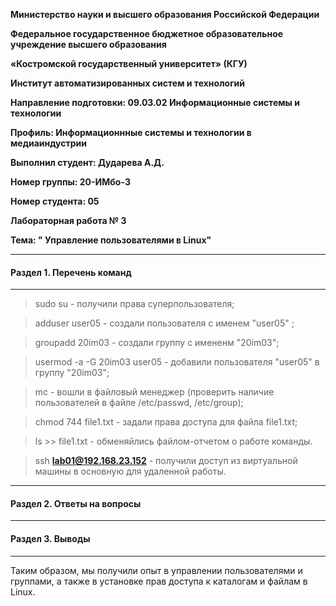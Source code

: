 **Министерство науки и высшего образования Российской Федерации**

**Федеральное государственное бюджетное образовательное учреждение высшего образования**

**«Костромской государственный университет» (КГУ)**

**Институт автоматизированных систем и технологий**

**Направление подготовки: 09.03.02 Информационные системы и технологии**

**Профиль: Информационнные системы и технологии в медиаиндустрии**

**Выполнил студент: Дударева А.Д.**

**Номер группы: 20-ИМбо-3**

**Номер студента: 05**

**Лабораторная работа № 3** 

**Тема: " Управление пользователями в Linux"**

---

#### Раздел 1. Перечень команд

---

> sudo su - получили права суперпользователя;

> adduser user05 - создали пользователя с именем "user05" ;

> groupadd 20im03 - создали группу с имененм "20im03";

> usermod -a -G 20im03 user05 - добавили пользователя "user05" в группу "20im03";

> mc - вошли в файловый менеджер (проверить наличие пользователей в файле /etc/passwd,  /etc/group);

> chmod 744 file1.txt - задали права доступа для файла file1.txt;

> ls >> file1.txt - обменяйлись файлом-отчетом о работе команды.

> ssh **lab01@192.168.23.152** - получили доступ из виртуальной машины в основную для удаленной работы.

---

#### Раздел 2. Ответы на вопросы

---

#### Раздел 3. Выводы

---

Таким образом, мы получили опыт в управлении пользователями и группами, а также в установке прав доступа к каталогам
и файлам в Linux. 
